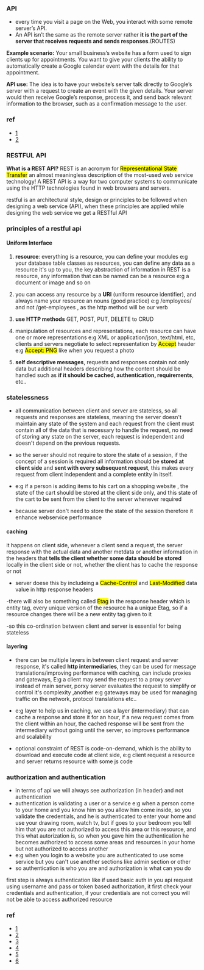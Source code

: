 ### API
- every time you visit a page on the Web, you interact with some remote server’s API.
- An API isn’t the same as the remote server rather **it is the part of the server that receives requests and sends responses**.(ROUTES)

**Example scenario:** Your small business’s website has a form used to sign clients up for appointments. You want to give your clients the ability to automatically create a Google calendar event with the details for that appointment.

**API use:** The idea is to have your website’s server talk directly to Google’s server with a request to create an event with the given details. Your server would then receive Google’s response, process it, and send back relevant information to the browser, such as a confirmation message to the user.

### ref
- [1](https://www.webopedia.com/definitions/api/)
- [2](https://www.freecodecamp.org/news/what-is-an-api-in-english-please-b880a3214a82/)

### RESTFUL API

**What is a REST API?** REST is an acronym for <mark>Representational State Transfer</mark> an almost meaningless description of the most-used web service technology! A REST API is a way for two computer systems to communicate using the HTTP technologies found in web browsers and servers.

restful is an architectural style, design or principles to be followed when designing a web service (API), when these principles are applied while designing the web service we get a RESTful API

### principles of a restful api

#### Uniform Interface

1. **resource**: everything is a resource, you can define your modules e:g your database table classes as resources, you can define any data as a resource it's up to you, the key abstraction of information in REST is a resource, any information that can be named can be a resource e:g a document or image and so on

2. you can access any resource by a **URI** (uniform resource identifier), and always name your resource an nouns (good practice) e:g /employees/ and not /get-employees , as the http method will be our verb

3. **use HTTP methods** GET, POST, PUT, DELETE to CRUD

4. manipulation of resources and representations, each resource can have one or more representations e:g XML or application/json, text/html, etc, clients and servers negotiate to select representation by <mark>Accept</mark> header e:g <mark>Accept: PNG</mark> like when you request a photo

5. **self descriptive messages**, requests and responses contain not only data but additional headers describing how the content should be handled such as **if it should be cached, authentication, requirements**, etc..

### statelessness

- all communication between client and server are stateless, so all requests and responses are stateless, meaning the server doesn't maintain any state of the system and each request from the client must contain all of the data that is necessary to handle the request, no need of storing any state on the server, each request is independent and doesn't depend on the previous requests.

- so the server should not require to store the state of a session, if the concept of a session is required all information should be **stored at client side** and **sent with every subsequent request**, this makes every request from client independent and a complete entity in itself.

- e:g if a person is adding items to his cart on a shopping website , the state of the cart should be stored at the client side only, and this state of the cart to be sent from the client to the server whenever required

- because server don't need to store the state of the session therefore it enhance webservice performance

#### caching
it happens on client side, whenever a client send a request, the server response with the actual data and another metdata or another information in the headers that **tells the client whether some data should be stored** locally in the client side or not, whether the client has to cache the response or not

- server doese this by includeing a <mark>Cache-Control</mark> and <mark>Last-Modified</mark> data value in http response headers

-there will also be something called <mark>Etag</mark> in the response header which is entity tag, every unique version of the resource ha a unique Etag, so if a resource changes there will be a new entity tag given to it

-so this co-ordination between client and server is essential for being stateless

#### layering
- there can be multiple layers in between client request and server response, it's called **http intermediaries**, they can be used for message translations/improving performance with caching, can include proxies and gateways, E:g a client may send the request to a proxy server instead of main server, porxy server evaluates the request to simplify or control it's complexity ,another e:g gateways may be used for managing traffic on the network, protocol translations etc..

- e:g layer to help us in caching, we use a layer (intermediary) that can cache a response and store it for an hour, if a new request comes from the client within an hour, the cached response will be sent from the intermediary without going until the server, so improves performance and scalability

- optional constraint of REST is code-on-demand, which is the ability to download and execute code at client side, e:g client request a resource and server returns resource with some js code

### authorization and authentication
- in terms of api we will always see authorization (in header) and not authentication
- authentication is validating a user or a service e:g when a person come to your home and you know him so you allow him come inside, so you validate the credentials, and he is authenticated to enter your home and use your drawing room, watch tv, but if goes to your bedroom you tell him that you are not authorized to access this area or this resource, and this what autorization is,  so when you gave him the authentication he becomes authorized to access some areas and resources in your home but not authorized to access another 
- e:g when you login to a website you are authenticated to use some service but you can't use another sections like admin section or other
- so authentication is who you are and authorization is what can you do


first step is always authentication like if used basic auth in you api request using username and pass or token based authorization, it first check your credentials and authentication, if your credentials are not correct you will not be able to access authorized resource

### ref
- [1](https://youtu.be/oTzNRv6X51o?si=58IpPCH9zmn0wEDv)
- [2](https://youtu.be/rq7DvjN1Gco?si=8e8AQYIHXFwHbPCm)
- [3](https://www.youtube.com/watch?v=dPNCFdoXdec)
- [4](https://www.youtube.com/watch?v=ByGJQzlzxQg)
- [5](https://www.youtube.com/watch?v=OVvTv9Hy91Q)
- [6](https://www.sitepoint.com/rest-api/)